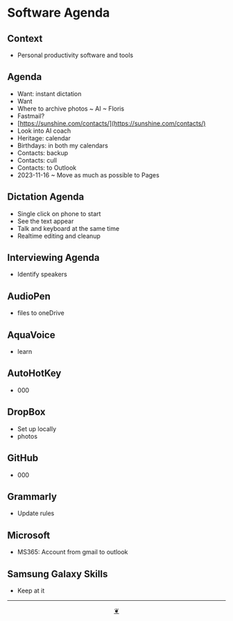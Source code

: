 # Software Agenda

## Context

* Personal productivity software and tools

## Agenda

* Want: instant dictation
* Want
* Where to archive photos ~ AI ~ Floris
* Fastmail?
* [https://sunshine.com/contacts/](https://sunshine.com/contacts/)
* Look into AI coach
* Heritage: calendar
* Birthdays: in both my calendars
* Contacts: backup
* Contacts: cull
* Contacts: to Outlook
* 2023-11-16 ~ Move as much as possible to Pages

## Dictation Agenda

* Single click on phone to start
* See the text appear
* Talk and keyboard at the same time
* Realtime editing and cleanup

## Interviewing Agenda

* Identify speakers

## AudioPen

* files to oneDrive

## AquaVoice

* learn

## AutoHotKey

* 000

## DropBox

* Set up locally
* photos

## GitHub

* 000

## Grammarly

* Update rules

## Microsoft

* MS365: Account from gmail to outlook

## Samsung Galaxy Skills

* Keep at it

***

<center title="Hello! Click me to go up to the top"><a class="aDingbat" href="javascript:window.main.scrollTo(0,0);">❦</a></center>
